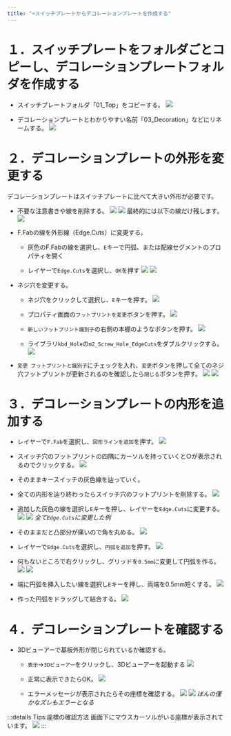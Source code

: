 ```yaml
---
title: "⌨スイッチプレートからデコレーションプレートを作成する"
---
```


# １．スイッチプレートをフォルダごとコピーし、デコレーションプレートフォルダを作成する

- スイッチプレートフォルダ「01_Top」をコピーする。
![](/images/gl516design/6-1_decoration-1.png)

- デコレーションプレートとわかりやすい名前「03_Decoration」などにリネームする。
![](/images/gl516design/6-2_decoration-2.png)

# ２．デコレーションプレートの外形を変更する

デコレーションプレートはスイッチプレートに比べて大きい外形が必要です。

- 不要な注意書きや線を削除する。
![](/images/gl516design/6-3_decoration-3.png)
![](/images/gl516design/6-4_decoration-4.png)
最終的には以下の線だけ残します。
![](/images/gl516design/6-5_decoration-5.png)

- F.Fabの線を外形線（Edge.Cuts）に変更する。
    - 灰色のF.Fabの線を選択し、`E`キーで円弧、または配線セグメントのプロパティを開く

    - レイヤーで`Edge.Cuts`を選択し、`OK`を押す
![](/images/gl516design/6-6_decoration-6.png)
![](/images/gl516design/6-7_decoration-7.png)

- ネジ穴を変更する。
    - ネジ穴をクリックして選択し、`E`キーを押す。
![](/images/gl516design/6-8_decoration-8.png)

    - プロパティ画面の`フットプリントを変更`ボタンを押す。
![](/images/gl516design/6-9_decoration-9.png)

    - `新しいフットプリント識別子`の右側の本棚のようなボタンを押す。
![](/images/gl516design/6-10_decoration-10.png)

    - ライブラリ`kbd_Hole`の`m2_Screw_Hole_EdgeCuts`をダブルクリックする。
![](/images/gl516design/6-11_decoration-11.png)

- `変更 フットプリントと識別子`にチェックを入れ、`変更`ボタンを押して全てのネジ穴フットプリントが更新されるのを確認したら`閉じる`ボタンを押す。
![](/images/gl516design/6-12_decoration-12.png)
![](/images/gl516design/6-13_decoration-13.png)

# ３．デコレーションプレートの内形を追加する

- レイヤーで`F.Fab`を選択し、`図形ラインを追加`を押す。
![](/images/gl516design/6-14_decoration-14.png)

- スイッチ穴のフットプリントの四隅にカーソルを持っていくと○が表示されるのでクリックする。
![](/images/gl516design/6-15_decoration-15.png)

- そのままキースイッチの灰色線を辿っていく。

- 全ての内形を辿り終わったらスイッチ穴のフットプリントを削除する。
![](/images/gl516design/6-16_decoration-16.png)

- 追加した灰色の線を選択し`E`キーを押し、レイヤーを`Edge.Cuts`に変更する。
![](/images/gl516design/6-17_decoration-17.png)
![](/images/gl516design/6-18_decoration-18.png)
*全て`Edge.Cuts`に変更した例*

- そのままだと凸部分が痛いので角を丸める。
![](/images/gl516design/6-19_decoration-19.png)

- レイヤーで`Edge.Cuts`を選択し、`円弧を追加`を押す。
![](/images/gl516design/6-20_decoration-20.png)

- 何もないところで右クリックし、グリッドを`0.5mm`に変更して円弧を作る。
![](/images/gl516design/6-21_decoration-21.png)
![](/images/gl516design/6-22_decoration-22.png)

- 端に円弧を挿入したい線を選択し`E`キーを押し、両端を0.5mm短くする。
![](/images/gl516design/6-23_decoration-23.png)

- 作った円弧をドラッグして結合する。
![](/images/gl516design/6-24_decoration-24.png)

# ４．デコレーションプレートを確認する

- 3Dビューアーで基板外形が閉じられているか確認する。
    - `表示`→`3Dビューアー`をクリックし、3Dビューアーを起動する
![](/images/gl516design/6-25_decoration-25.png)

    - 正常に表示できたらOK。
![](/images/gl516design/6-26_decoration-26.png)

    - エラーメッセージが表示されたらその座標を確認する。
![](/images/gl516design/6-27_decoration-27.png)
![](/images/gl516design/6-28_decoration-28.png)
*ほんの僅かなズレもエラーとなる*

:::details Tips:座標の確認方法
画面下にマウスカーソルがいる座標が表示されています。
![](/images/gl516design/5-67_outline-14.png)
:::
